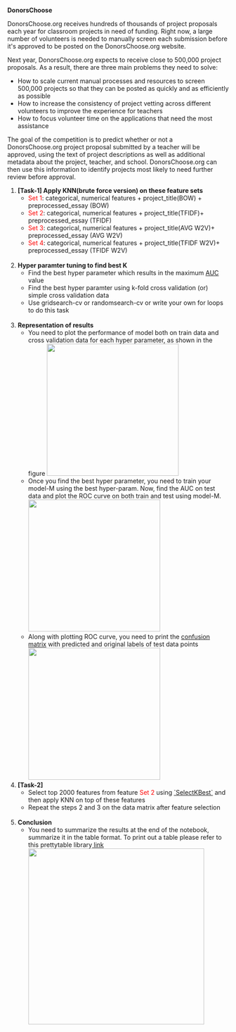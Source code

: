 <b>DonorsChoose</b>

<p>
DonorsChoose.org receives hundreds of thousands of project proposals each year for classroom projects in need of funding. Right now, a large number of volunteers is needed to manually screen each submission before it's approved to be posted on the DonorsChoose.org website.
</p>
<p>
    Next year, DonorsChoose.org expects to receive close to 500,000 project proposals. As a result, there are three main problems they need to solve:
<ul>
<li>
    How to scale current manual processes and resources to screen 500,000 projects so that they can be posted as quickly and as efficiently as possible</li>
    <li>How to increase the consistency of project vetting across different volunteers to improve the experience for teachers</li>
    <li>How to focus volunteer time on the applications that need the most assistance</li>
    </ul>
</p>    
<p>
The goal of the competition is to predict whether or not a DonorsChoose.org project proposal submitted by a teacher will be approved, using the text of project descriptions as well as additional metadata about the project, teacher, and school. DonorsChoose.org can then use this information to identify projects most likely to need further review before approval.
</p>
<ol>
    <li><strong>[Task-1] Apply KNN(brute force version) on these feature sets</strong>
        <ul>
            <li><font color='red'>Set 1</font>: categorical, numerical features + project_title(BOW) + preprocessed_essay (BOW)</li>
            <li><font color='red'>Set 2</font>: categorical, numerical features + project_title(TFIDF)+  preprocessed_essay (TFIDF)</li>
            <li><font color='red'>Set 3</font>: categorical, numerical features + project_title(AVG W2V)+  preprocessed_essay (AVG W2V)</li>
            <li><font color='red'>Set 4</font>: categorical, numerical features + project_title(TFIDF W2V)+  preprocessed_essay (TFIDF W2V)</li>
        </ul>
    </li>
    <br>
    <li><strong>Hyper paramter tuning to find best K</strong>
        <ul>
    <li>Find the best hyper parameter which results in the maximum <a href='https://www.appliedaicourse.com/course/applied-ai-course-online/lessons/receiver-operating-characteristic-curve-roc-curve-and-auc-1/'>AUC</a> value</li>
    <li>Find the best hyper paramter using k-fold cross validation (or) simple cross validation data</li>
    <li>Use gridsearch-cv or randomsearch-cv or  write your own for loops to do this task</li>
        </ul>
    </li>
    <br>
    <li>
    <strong>Representation of results</strong>
        <ul>
    <li>You need to plot the performance of model both on train data and cross validation data for each hyper parameter, as shown in the figure
    <img src='train_cv_auc.JPG' width=300px></li>
    <li>Once you find the best hyper parameter, you need to train your model-M using the best hyper-param. Now, find the AUC on test data and plot the ROC curve on both train and test using model-M.
    <img src='train_test_auc.JPG' width=300px></li>
    <li>Along with plotting ROC curve, you need to print the <a href='https://www.appliedaicourse.com/course/applied-ai-course-online/lessons/confusion-matrix-tpr-fpr-fnr-tnr-1/'>confusion matrix</a> with predicted and original labels of test data points
    <img src='confusion_matrix.png' width=300px></li>
        </ul>
    </li>
    <li><strong> [Task-2] </strong>
        <ul>
            <li>Select top 2000 features from feature <font color='red'>Set 2</font> using <a href='https://scikit-learn.org/stable/modules/generated/sklearn.feature_selection.SelectKBest.html'>`SelectKBest`</a>
and then apply KNN on top of these features</li>
                      <li>Repeat the steps 2 and 3 on the data matrix after feature selection</li>
        </ul>
    </li>
    <br>
    <li><strong>Conclusion</strong>
        <ul>
    <li>You need to summarize the results at the end of the notebook, summarize it in the table format. To print out a table please refer to this prettytable library<a href='http://zetcode.com/python/prettytable/'> link</a> 
        <img src='summary.JPG' width=400px>
    </li>
        </ul>
</ol>
